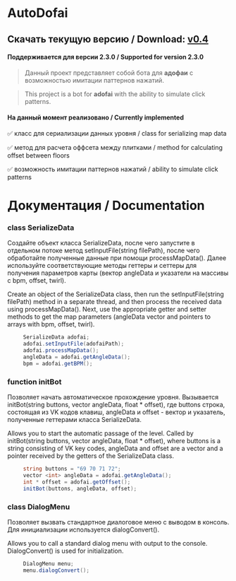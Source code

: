 # AutoDofai

## Скачать текущую версию / Download: [__v0.4__]()

#### Поддерживается для версии 2.3.0 / Supported for version 2.3.0

>Данный проект представляет собой бота для __адофаи__ с возможностью имитации паттернов нажатий.

>This project is a bot for __adofai__ with the ability to simulate click patterns.

#### На данный момент реализовано / Currently implemented

:white_check_mark: класс для сериализации данных уровня / class for serializing map data

:white_check_mark: метод для расчета оффсета между плитками / method for calculating offset between floors

:white_check_mark: возможность имитации паттернов нажатий / ability to simulate click patterns

# Документация / Documentation

### class SerializeData

Создайте объект класса SerializeData, после чего запустите в отдельном потоке метод setInputFile(string filePath), после чего обработайте полученные данные при помощи processMapData().
Далее используйте соответствующие методы геттеры и сеттеры для получения параметров карты (вектор angleData и указатели на массивы с bpm, offset, twirl).

Create an object of the SerializeData class, then run the setInputFile(string filePath) method in a separate thread, and then process the received data using processMapData().
Next, use the appropriate getter and setter methods to get the map parameters (angleData vector and pointers to arrays with bpm, offset, twirl).
     
```c#
     SerializeData adofai;
     adofai.setInputFile(adofaiPath);
     adofai.processMapData();
     angleData = adofai.getAngleData();
     bpm = adofai.getBPM();
```

### function initBot

Позволяет начать автоматическое прохождение уровня. Вызывается initBot(string buttons, vector angleData, float * offset), где buttons строка, состоящая из VK кодов клавиш, angleData и offset - вектор и указатель, полученные геттерами класса SerializeData.

Allows you to start the automatic passage of the level. Called by initBot(string buttons, vector angleData, float * offset), where buttons is a string consisting of VK key codes, angleData and offset are a vector and a pointer received by the getters of the SerializeData class.

```c#
     string buttons = "69 70 71 72";
     vector <int> angleData = adofai.getAngleData();
     int * offset = adofai.getOffset();
     initBot(buttons, angleData, offset); 
```

### class DialogMenu

Позволяет вызвать стандартное диалоговое меню с выводом в консоль. Для инициализации используется dialogConvert().

Allows you to call a standard dialog menu with output to the console. DialogConvert() is used for initialization.

```c#
     DialogMenu menu;
     menu.dialogConvert();
```
